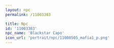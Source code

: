 ```yaml
---
layout: npc
permalink: /11003303

title: Npc
id: '11003303'
npc_name: 'Blackstar Capo'
icon_url: 'portrait/npc/11000505_mafia1_p.png'
---
```

